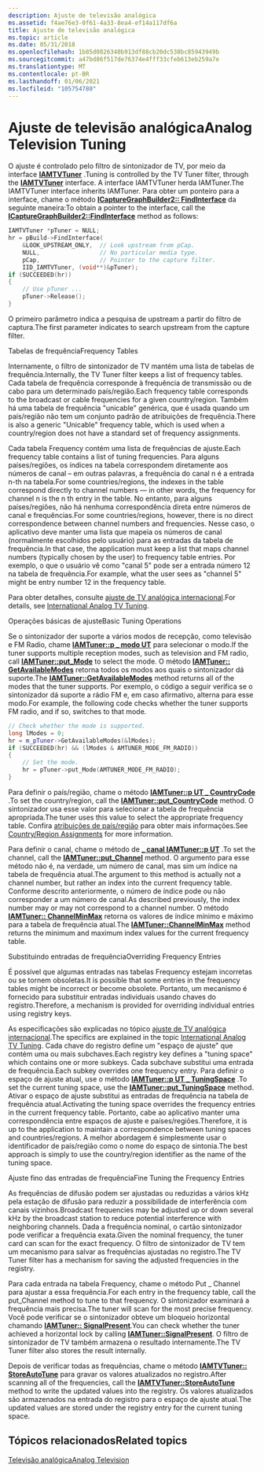 ```yaml
---
description: Ajuste de televisão analógica
ms.assetid: f4ae76e3-0f61-4a33-8ea4-ef14a117df6a
title: Ajuste de televisão analógica
ms.topic: article
ms.date: 05/31/2018
ms.openlocfilehash: 1b85d0826340b913df88cb20dc538bc85943949b
ms.sourcegitcommit: a47bd86f517de76374e4fff33cfeb613eb259a7e
ms.translationtype: MT
ms.contentlocale: pt-BR
ms.lasthandoff: 01/06/2021
ms.locfileid: "105754780"
---
```

# <a name="analog-television-tuning"></a><span data-ttu-id="8ab7f-103">Ajuste de televisão analógica</span><span class="sxs-lookup"><span data-stu-id="8ab7f-103">Analog Television Tuning</span></span>

<span data-ttu-id="8ab7f-104">O ajuste é controlado pelo filtro de sintonizador de TV, por meio da interface [**IAMTVTuner**](/windows/desktop/api/Strmif/nn-strmif-iamtvtuner) .</span><span class="sxs-lookup"><span data-stu-id="8ab7f-104">Tuning is controlled by the TV Tuner filter, through the [**IAMTVTuner**](/windows/desktop/api/Strmif/nn-strmif-iamtvtuner) interface.</span></span> <span data-ttu-id="8ab7f-105">A interface IAMTVTuner herda IAMTuner.</span><span class="sxs-lookup"><span data-stu-id="8ab7f-105">The IAMTVTuner interface inherits IAMTuner.</span></span> <span data-ttu-id="8ab7f-106">Para obter um ponteiro para a interface, chame o método [**ICaptureGraphBuilder2:: FindInterface**](/windows/desktop/api/Strmif/nf-strmif-icapturegraphbuilder2-findinterface) da seguinte maneira:</span><span class="sxs-lookup"><span data-stu-id="8ab7f-106">To obtain a pointer to the interface, call the [**ICaptureGraphBuilder2::FindInterface**](/windows/desktop/api/Strmif/nf-strmif-icapturegraphbuilder2-findinterface) method as follows:</span></span>


```C++
IAMTVTuner *pTuner = NULL;
hr = pBuild->FindInterface(
    &LOOK_UPSTREAM_ONLY,  // Look upstream from pCap.
    NULL,                 // No particular media type.
    pCap,                 // Pointer to the capture filter.
    IID_IAMTVTuner, (void**)&pTuner);
if (SUCCEEDED(hr))
{
    // Use pTuner ...
    pTuner->Release();
}
```



<span data-ttu-id="8ab7f-107">O primeiro parâmetro indica a pesquisa de upstream a partir do filtro de captura.</span><span class="sxs-lookup"><span data-stu-id="8ab7f-107">The first parameter indicates to search upstream from the capture filter.</span></span>

<span data-ttu-id="8ab7f-108">Tabelas de frequência</span><span class="sxs-lookup"><span data-stu-id="8ab7f-108">Frequency Tables</span></span>

<span data-ttu-id="8ab7f-109">Internamente, o filtro de sintonizador de TV mantém uma lista de tabelas de frequência.</span><span class="sxs-lookup"><span data-stu-id="8ab7f-109">Internally, the TV Tuner filter keeps a list of frequency tables.</span></span> <span data-ttu-id="8ab7f-110">Cada tabela de frequência corresponde à frequência de transmissão ou de cabo para um determinado país/região.</span><span class="sxs-lookup"><span data-stu-id="8ab7f-110">Each frequency table corresponds to the broadcast or cable frequencies for a given country/region.</span></span> <span data-ttu-id="8ab7f-111">Também há uma tabela de frequência "unicable" genérica, que é usada quando um país/região não tem um conjunto padrão de atribuições de frequência.</span><span class="sxs-lookup"><span data-stu-id="8ab7f-111">There is also a generic "Unicable" frequency table, which is used when a country/region does not have a standard set of frequency assignments.</span></span>

<span data-ttu-id="8ab7f-112">Cada tabela Frequency contém uma lista de frequências de ajuste.</span><span class="sxs-lookup"><span data-stu-id="8ab7f-112">Each frequency table contains a list of tuning frequencies.</span></span> <span data-ttu-id="8ab7f-113">Para alguns países/regiões, os índices na tabela correspondem diretamente aos números de canal – em outras palavras, a frequência do canal n é a entrada n-th na tabela.</span><span class="sxs-lookup"><span data-stu-id="8ab7f-113">For some countries/regions, the indexes in the table correspond directly to channel numbers — in other words, the frequency for channel n is the n th entry in the table.</span></span> <span data-ttu-id="8ab7f-114">No entanto, para alguns países/regiões, não há nenhuma correspondência direta entre números de canal e frequências.</span><span class="sxs-lookup"><span data-stu-id="8ab7f-114">For some countries/regions, however, there is no direct correspondence between channel numbers and frequencies.</span></span> <span data-ttu-id="8ab7f-115">Nesse caso, o aplicativo deve manter uma lista que mapeia os números de canal (normalmente escolhidos pelo usuário) para as entradas da tabela de frequência.</span><span class="sxs-lookup"><span data-stu-id="8ab7f-115">In that case, the application must keep a list that maps channel numbers (typically chosen by the user) to frequency table entries.</span></span> <span data-ttu-id="8ab7f-116">Por exemplo, o que o usuário vê como "canal 5" pode ser a entrada número 12 na tabela de frequência.</span><span class="sxs-lookup"><span data-stu-id="8ab7f-116">For example, what the user sees as "channel 5" might be entry number 12 in the frequency table.</span></span>

<span data-ttu-id="8ab7f-117">Para obter detalhes, consulte [ajuste de TV analógica internacional](international-analog-tv-tuning.md).</span><span class="sxs-lookup"><span data-stu-id="8ab7f-117">For details, see [International Analog TV Tuning](international-analog-tv-tuning.md).</span></span>

<span data-ttu-id="8ab7f-118">Operações básicas de ajuste</span><span class="sxs-lookup"><span data-stu-id="8ab7f-118">Basic Tuning Operations</span></span>

<span data-ttu-id="8ab7f-119">Se o sintonizador der suporte a vários modos de recepção, como televisão e FM Radio, chame [**IAMTuner::p \_ modo UT**](/windows/desktop/api/Strmif/nf-strmif-iamtuner-put_mode) para selecionar o modo.</span><span class="sxs-lookup"><span data-stu-id="8ab7f-119">If the tuner supports multiple reception modes, such as television and FM radio, call [**IAMTuner::put\_Mode**](/windows/desktop/api/Strmif/nf-strmif-iamtuner-put_mode) to select the mode.</span></span> <span data-ttu-id="8ab7f-120">O método [**IAMTuner:: GetAvailableModes**](/windows/desktop/api/Strmif/nf-strmif-iamtuner-getavailablemodes) retorna todos os modos aos quais o sintonizador dá suporte.</span><span class="sxs-lookup"><span data-stu-id="8ab7f-120">The [**IAMTuner::GetAvailableModes**](/windows/desktop/api/Strmif/nf-strmif-iamtuner-getavailablemodes) method returns all of the modes that the tuner supports.</span></span> <span data-ttu-id="8ab7f-121">Por exemplo, o código a seguir verifica se o sintonizador dá suporte a rádio FM e, em caso afirmativo, alterna para esse modo.</span><span class="sxs-lookup"><span data-stu-id="8ab7f-121">For example, the following code checks whether the tuner supports FM radio, and if so, switches to that mode.</span></span>


```C++
// Check whether the mode is supported.
long lModes = 0;
hr = m_pTuner->GetAvailableModes(&lModes);
if (SUCCEEDED(hr) && (lModes & AMTUNER_MODE_FM_RADIO))
{
    // Set the mode.
    hr = pTuner->put_Mode(AMTUNER_MODE_FM_RADIO);
}
```



<span data-ttu-id="8ab7f-122">Para definir o país/região, chame o método [**IAMTuner::p UT \_ CountryCode**](/windows/desktop/api/Strmif/nf-strmif-iamtuner-put_countrycode) .</span><span class="sxs-lookup"><span data-stu-id="8ab7f-122">To set the country/region, call the [**IAMTuner::put\_CountryCode**](/windows/desktop/api/Strmif/nf-strmif-iamtuner-put_countrycode) method.</span></span> <span data-ttu-id="8ab7f-123">O sintonizador usa esse valor para selecionar a tabela de frequência apropriada.</span><span class="sxs-lookup"><span data-stu-id="8ab7f-123">The tuner uses this value to select the appropriate frequency table.</span></span> <span data-ttu-id="8ab7f-124">Confira [atribuições de país/região](country-region-assignments.md) para obter mais informações.</span><span class="sxs-lookup"><span data-stu-id="8ab7f-124">See [Country/Region Assignments](country-region-assignments.md) for more information.</span></span>

<span data-ttu-id="8ab7f-125">Para definir o canal, chame o método de [**\_ canal IAMTuner::p UT**](/windows/desktop/api/Strmif/nf-strmif-iamtuner-put_channel) .</span><span class="sxs-lookup"><span data-stu-id="8ab7f-125">To set the channel, call the [**IAMTuner::put\_Channel**](/windows/desktop/api/Strmif/nf-strmif-iamtuner-put_channel) method.</span></span> <span data-ttu-id="8ab7f-126">O argumento para esse método não é, na verdade, um número de canal, mas sim um índice na tabela de frequência atual.</span><span class="sxs-lookup"><span data-stu-id="8ab7f-126">The argument to this method is actually not a channel number, but rather an index into the current frequency table.</span></span> <span data-ttu-id="8ab7f-127">Conforme descrito anteriormente, o número de índice pode ou não corresponder a um número de canal.</span><span class="sxs-lookup"><span data-stu-id="8ab7f-127">As described previously, the index number may or may not correspond to a channel number.</span></span> <span data-ttu-id="8ab7f-128">O método [**IAMTuner:: ChannelMinMax**](/windows/desktop/api/Strmif/nf-strmif-iamtuner-channelminmax) retorna os valores de índice mínimo e máximo para a tabela de frequência atual.</span><span class="sxs-lookup"><span data-stu-id="8ab7f-128">The [**IAMTuner::ChannelMinMax**](/windows/desktop/api/Strmif/nf-strmif-iamtuner-channelminmax) method returns the minimum and maximum index values for the current frequency table.</span></span>

<span data-ttu-id="8ab7f-129">Substituindo entradas de frequência</span><span class="sxs-lookup"><span data-stu-id="8ab7f-129">Overriding Frequency Entries</span></span>

<span data-ttu-id="8ab7f-130">É possível que algumas entradas nas tabelas Frequency estejam incorretas ou se tornem obsoletas.</span><span class="sxs-lookup"><span data-stu-id="8ab7f-130">It is possible that some entries in the frequency tables might be incorrect or become obsolete.</span></span> <span data-ttu-id="8ab7f-131">Portanto, um mecanismo é fornecido para substituir entradas individuais usando chaves do registro.</span><span class="sxs-lookup"><span data-stu-id="8ab7f-131">Therefore, a mechanism is provided for overriding individual entries using registry keys.</span></span>

<span data-ttu-id="8ab7f-132">As especificações são explicadas no tópico [ajuste de TV analógica internacional](international-analog-tv-tuning.md).</span><span class="sxs-lookup"><span data-stu-id="8ab7f-132">The specifics are explained in the topic [International Analog TV Tuning](international-analog-tv-tuning.md).</span></span> <span data-ttu-id="8ab7f-133">Cada chave do registro define um "espaço de ajuste" que contém uma ou mais subchaves.</span><span class="sxs-lookup"><span data-stu-id="8ab7f-133">Each registry key defines a "tuning space" which contains one or more subkeys.</span></span> <span data-ttu-id="8ab7f-134">Cada subchave substitui uma entrada de frequência.</span><span class="sxs-lookup"><span data-stu-id="8ab7f-134">Each subkey overrides one frequency entry.</span></span> <span data-ttu-id="8ab7f-135">Para definir o espaço de ajuste atual, use o método [**IAMTuner::p UT \_ TuningSpace**](/windows/desktop/api/Strmif/nf-strmif-iamtuner-put_tuningspace) .</span><span class="sxs-lookup"><span data-stu-id="8ab7f-135">To set the current tuning space, use the [**IAMTuner::put\_TuningSpace**](/windows/desktop/api/Strmif/nf-strmif-iamtuner-put_tuningspace) method.</span></span> <span data-ttu-id="8ab7f-136">Ativar o espaço de ajuste substitui as entradas de frequência na tabela de frequência atual.</span><span class="sxs-lookup"><span data-stu-id="8ab7f-136">Activating the tuning space overrides the frequency entries in the current frequency table.</span></span> <span data-ttu-id="8ab7f-137">Portanto, cabe ao aplicativo manter uma correspondência entre espaços de ajuste e países/regiões.</span><span class="sxs-lookup"><span data-stu-id="8ab7f-137">Therefore, it is up to the application to maintain a correspondence between tuning spaces and countries/regions.</span></span> <span data-ttu-id="8ab7f-138">A melhor abordagem é simplesmente usar o identificador de país/região como o nome do espaço de sintonia.</span><span class="sxs-lookup"><span data-stu-id="8ab7f-138">The best approach is simply to use the country/region identifier as the name of the tuning space.</span></span>

<span data-ttu-id="8ab7f-139">Ajuste fino das entradas de frequência</span><span class="sxs-lookup"><span data-stu-id="8ab7f-139">Fine Tuning the Frequency Entries</span></span>

<span data-ttu-id="8ab7f-140">As frequências de difusão podem ser ajustadas ou reduzidas a vários kHz pela estação de difusão para reduzir a possibilidade de interferência com canais vizinhos.</span><span class="sxs-lookup"><span data-stu-id="8ab7f-140">Broadcast frequencies may be adjusted up or down several kHz by the broadcast station to reduce potential interference with neighboring channels.</span></span> <span data-ttu-id="8ab7f-141">Dada a frequência nominal, o cartão sintonizador pode verificar a frequência exata.</span><span class="sxs-lookup"><span data-stu-id="8ab7f-141">Given the nominal frequency, the tuner card can scan for the exact frequency.</span></span> <span data-ttu-id="8ab7f-142">O filtro de sintonizador de TV tem um mecanismo para salvar as frequências ajustadas no registro.</span><span class="sxs-lookup"><span data-stu-id="8ab7f-142">The TV Tuner filter has a mechanism for saving the adjusted frequencies in the registry.</span></span>

<span data-ttu-id="8ab7f-143">Para cada entrada na tabela Frequency, chame o método Put \_ Channel para ajustar a essa frequência.</span><span class="sxs-lookup"><span data-stu-id="8ab7f-143">For each entry in the frequency table, call the put\_Channel method to tune to that frequency.</span></span> <span data-ttu-id="8ab7f-144">O sintonizador examinará a frequência mais precisa.</span><span class="sxs-lookup"><span data-stu-id="8ab7f-144">The tuner will scan for the most precise frequency.</span></span> <span data-ttu-id="8ab7f-145">Você pode verificar se o sintonizador obteve um bloqueio horizontal chamando [**IAMTuner:: SignalPresent**](/windows/desktop/api/Strmif/nf-strmif-iamtuner-signalpresent).</span><span class="sxs-lookup"><span data-stu-id="8ab7f-145">You can check whether the tuner achieved a horizontal lock by calling [**IAMTuner::SignalPresent**](/windows/desktop/api/Strmif/nf-strmif-iamtuner-signalpresent).</span></span> <span data-ttu-id="8ab7f-146">O filtro de sintonizador de TV também armazena o resultado internamente.</span><span class="sxs-lookup"><span data-stu-id="8ab7f-146">The TV Tuner filter also stores the result internally.</span></span>

<span data-ttu-id="8ab7f-147">Depois de verificar todas as frequências, chame o método [**IAMTVTuner:: StoreAutoTune**](/windows/desktop/api/Strmif/nf-strmif-iamtvtuner-storeautotune) para gravar os valores atualizados no registro.</span><span class="sxs-lookup"><span data-stu-id="8ab7f-147">After scanning all of the frequencies, call the [**IAMTVTuner::StoreAutoTune**](/windows/desktop/api/Strmif/nf-strmif-iamtvtuner-storeautotune) method to write the updated values into the registry.</span></span> <span data-ttu-id="8ab7f-148">Os valores atualizados são armazenados na entrada do registro para o espaço de ajuste atual.</span><span class="sxs-lookup"><span data-stu-id="8ab7f-148">The updated values are stored under the registry entry for the current tuning space.</span></span>

## <a name="related-topics"></a><span data-ttu-id="8ab7f-149">Tópicos relacionados</span><span class="sxs-lookup"><span data-stu-id="8ab7f-149">Related topics</span></span>

<dl> <dt>

[<span data-ttu-id="8ab7f-150">Televisão analógica</span><span class="sxs-lookup"><span data-stu-id="8ab7f-150">Analog Television</span></span>](analog-television.md)
</dt> </dl>

 

 



